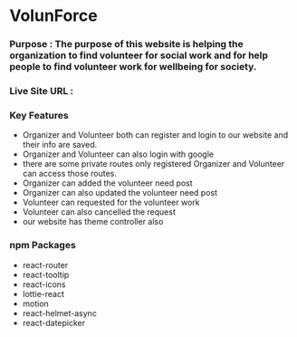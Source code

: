 # VolunForce

### Purpose : The purpose of this website is helping the organization to find volunteer for social work and for help people to find volunteer work for wellbeing for society.

### Live Site URL : 

### Key Features
- Organizer and Volunteer both can register and login to our website and their info are saved.
- Organizer and Volunteer can also login with google
- there are some private routes only registered Organizer and Volunteer can access those routes.
- Organizer can added the volunteer need post
- Organizer can also updated the volunteer need post
- Volunteer can requested for the volunteer work
- Volunteer can also cancelled the request
- our website has theme controller also

### npm Packages
- react-router
- react-tooltip
- react-icons
- lottie-react
- motion
- react-helmet-async
- react-datepicker
